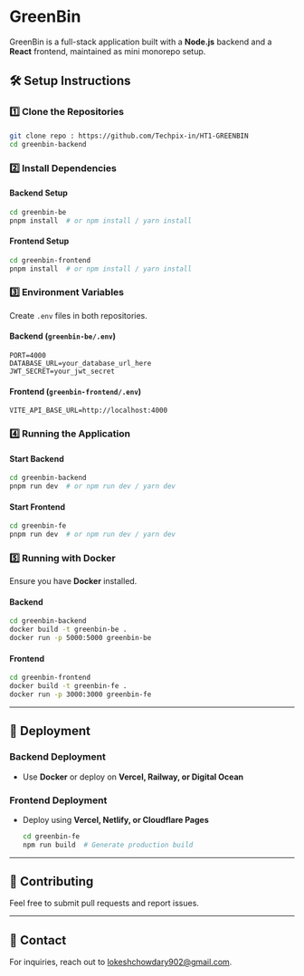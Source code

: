 # GreenBin

GreenBin is a full-stack application built with a **Node.js** backend and a **React** frontend, maintained as mini monorepo setup.

## 🛠️ Setup Instructions

### 1️⃣ Clone the Repositories
#### 
```sh
git clone repo : https://github.com/Techpix-in/HT1-GREENBIN
cd greenbin-backend
```


### 2️⃣ Install Dependencies
#### Backend Setup
```sh
cd greenbin-be
pnpm install  # or npm install / yarn install
```
#### Frontend Setup
```sh
cd greenbin-frontend
pnpm install  # or npm install / yarn install
```

### 3️⃣ Environment Variables
Create `.env` files in both repositories.
#### Backend (`greenbin-be/.env`)
```
PORT=4000
DATABASE_URL=your_database_url_here
JWT_SECRET=your_jwt_secret
```
#### Frontend (`greenbin-frontend/.env`)
```
VITE_API_BASE_URL=http://localhost:4000
```

### 4️⃣ Running the Application
#### Start Backend
```sh
cd greenbin-backend
pnpm run dev  # or npm run dev / yarn dev
```
#### Start Frontend
```sh
cd greenbin-fe
pnpm run dev  # or npm run dev / yarn dev
```

### 5️⃣ Running with Docker
Ensure you have **Docker** installed.
#### Backend
```sh
cd greenbin-backend
docker build -t greenbin-be .
docker run -p 5000:5000 greenbin-be
```
#### Frontend
```sh
cd greenbin-frontend
docker build -t greenbin-fe .
docker run -p 3000:3000 greenbin-fe
```

---

## 🚀 Deployment
### Backend Deployment
- Use **Docker** or deploy on **Vercel, Railway, or Digital Ocean**

### Frontend Deployment
- Deploy using **Vercel, Netlify, or Cloudflare Pages**
  ```sh
  cd greenbin-fe
  npm run build  # Generate production build
  ```

---


## 🤝 Contributing
Feel free to submit pull requests and report issues.

---

## 🔗 Contact
For inquiries, reach out to [lokeshchowdary902@gmail.com](lokeshchowdary902@gmail.com).

